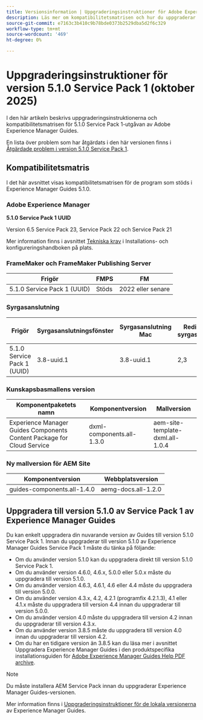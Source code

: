 ```yaml
---
title: Versionsinformation | Uppgraderingsinstruktioner för Adobe Experience Manager Guides 5.1.0 Service Pack 1
description: Läs mer om kompatibilitetsmatrisen och hur du uppgraderar till version 5.1.0 Service Pack 1 av Adobe Experience Manager Guides.
source-git-commit: e7163c3b410c9b78bde0373b2529dba5d2f6c329
workflow-type: tm+mt
source-wordcount: '469'
ht-degree: 0%

---
```


# Uppgraderingsinstruktioner för version 5.1.0 Service Pack 1 (oktober 2025)

I den här artikeln beskrivs uppgraderingsinstruktionerna och kompatibilitetsmatrisen för 5.1.0 Service Pack 1-utgåvan av Adobe Experience Manager Guides.

En lista över problem som har åtgärdats i den här versionen finns i [Åtgärdade problem i version 5.1.0 Service Pack 1](../release-info/fixed-issues-5-1-0-sp1.md).

## Kompatibilitetsmatris

I det här avsnittet visas kompatibilitetsmatrisen för de program som stöds i Experience Manager Guides 5.1.0.

### Adobe Experience Manager

**5.1.0 Service Pack 1 UUID**

Version 6.5 Service Pack 23, Service Pack 22 och Service Pack 21

Mer information finns i avsnittet [Tekniska krav](../install-guide/download-install-technical-requirements.md) i Installations- och konfigureringshandboken på plats.

### FrameMaker och FrameMaker Publishing Server

| Frigör | FMPS | FM |
| --- | --- | --- |
| 5.1.0 Service Pack 1 (UUID) | Stöds | 2022 eller senare |

### Syrgasanslutning

| Frigör | Syrgasanslutningsfönster | Syrgasanslutning Mac | Redigera i syrgasfönster | Redigera i Syrgas Mac |
| --- | --- | --- |--- |--- |
| 5.1.0 Service Pack 1 (UUID) | 3.8-uuid.1 | 3.8-uuid.1 | 2,3 | 2,3 |

### Kunskapsbasmallens version

| Komponentpaketets namn | Komponentversion | Mallversion |
|---|---|---|
| Experience Manager Guides Components Content Package for Cloud Service | dxml-components.all-1.3.0 | aem-site-template-dxml.all-1.0.4 |

### Ny mallversion för AEM Site


| Komponentversion | Webbplatsversion |
|---|---|
| guides-components.all-1.4.0 | aemg-docs.all-1.2.0 |


## Uppgradera till version 5.1.0 av Service Pack 1 av Experience Manager Guides

Du kan enkelt uppgradera din nuvarande version av Guides till version 5.1.0 Service Pack 1. Innan du uppgraderar till version 5.1.0 av Experience Manager Guides Service Pack 1 måste du tänka på följande:

- Om du använder version 5.1.0 kan du uppgradera direkt till version 5.1.0 Service Pack 1.
- Om du använder version 4.6.0, 4.6.x, 5.0.0 eller 5.0.x måste du uppgradera till version 5.1.0.
- Om du använder version 4.6.3, 4.6.1, 4.6 eller 4.4 måste du uppgradera till version 5.0.0.
- Om du använder version 4.3.x, 4.2, 4.2.1 (programfix 4.2.1.3), 4.1 eller 4.1.x måste du uppgradera till version 4.4 innan du uppgraderar till version 5.0.0.
- Om du använder version 4.0 måste du uppgradera till version 4.2 innan du uppgraderar till version 4.3.x.
- Om du använder version 3.8.5 måste du uppgradera till version 4.0 innan du uppgraderar till version 4.2.
- Om du har en tidigare version än 3.8.5 kan du läsa mer i avsnittet Uppgradera Experience Manager Guides i den produktspecifika installationsguiden för [Adobe Experience Manager Guides Help PDF archive](https://helpx.adobe.com/xml-documentation-for-experience-manager/archive.html).

>[!NOTE]
>
>Du måste installera AEM Service Pack innan du uppgraderar Experience Manager Guides-versionen.

Mer information finns i [Uppgraderingsinstruktioner för de lokala versionerna](../install-guide/upgrade-xml-documentation.md) av Experience Manager Guides.
